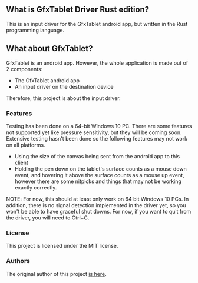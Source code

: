 ## What is GfxTablet Driver Rust edition?
 This is an input driver for the GfxTablet android app, but written in the Rust programming language.
## What about GfxTablet?
 GfxTablet is an android app. 
 However, the whole application is made out of 2 components:
* The GfxTablet android app
* An input driver on the destination device

Therefore, this project is about the input driver.
### Features
Testing has been done on a 64-bit Windows 10 PC.
There are some features not supported yet like pressure sensitivity, but they will be coming soon.
Extensive testing hasn't been done so the following features may not work on all platforms.
* Using the size of the canvas being sent from the android app to this client
* Holding the pen down on the tablet's surface counts as a mouse down event, and hovering it above the surface counts as a mouse up event, however there are some nitpicks and things that may not be working exactly correctly.

 NOTE: For now, this should at least only work on 64 bit Windows 10 PCs.
 In addition, there is no signal detection implemented in the driver yet, so you won't be able to have graceful shut downs. For now, if you want to quit from the driver, you will need to Ctrl+C.
### License
This project is licensed under the MIT license.
### Authors
The original author of this project [is here](https://rfc2822.github.io/GfxTablet/).